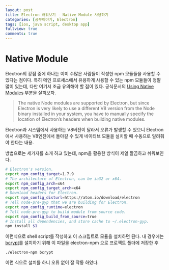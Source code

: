 ```yaml
---
layout: post
title: Electron 배워보기 - Native Module 사용하기
categories: [공부이야기, Electron]
tags: [ios, java script, desktop app]
fullview: true
comments: true
---
```

# Native Module

Electron의 강점 중에 하나는 이미 수많은 사람들이 작성한 npm 모듈들을 사용할 수 있다는 점이다. 특히 메인 프로세스에서 유용하게 사용할 수 있는 npm 모듈들이 정말 많이 있는데, 다만 여기서 조금 유의해야 할 점이 있다. 공식문서의 [Using Native Modules](https://electron.atom.io/docs/tutorial/using-native-node-modules/) 부분을 살펴보자.

> The native Node modules are supported by Electron, but since Electron is very likely to use a different V8 version from the Node binary installed in your system, you have to manually specify the location of Electron’s headers when building native modules.

Electron과 시스템에서 사용하는 V8버전이 달라서 오류가 발생할 수 있으니 Electron에서 사용하는 V8엔진에서 돌아갈 수 있게 네이티브 모듈을 설치할 때 수동으로 알려줘야 한다는 내용.

방법으로는 세가지를 소개 하고 있는데, npm을 활용한 방식이 제일 깔끔하고 쉬워보인다.
```sh
# Electron's version.
export npm_config_target=1.7.9
# The architecture of Electron, can be ia32 or x64.
export npm_config_arch=x64
export npm_config_target_arch=x64
# Download headers for Electron.
export npm_config_disturl=https://atom.io/download/electron
# Tell node-pre-gyp that we are building for Electron.
export npm_config_runtime=electron
# Tell node-pre-gyp to build module from source code.
export npm_config_build_from_source=true
# Install all dependencies, and store cache to ~/.electron-gyp.
npm install $1
```
이런식으로 shell script를 작성하고 이 스크립트로 모듈을 설치하면 된다.
내 경우에는 [bcrypt](https://www.npmjs.com/package/bcrypt)를 설치하기 위해 이 파일을 electron-npm 으로 프로젝트 폴더에 저장한 후
```
./electron-npm bcrypt
```
이런 식으로 설치를 하니 오류 없이 잘 작동 하였다.